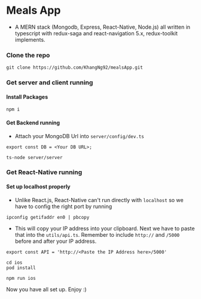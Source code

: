 # Meals App

- A MERN stack (Mongodb, Express, React-Native, Node.js) all written in typescript with redux-saga and react-navigation 5.x, redux-toolkit implements.

### Clone the repo

```
git clone https://github.com/KhangNg92/mealsApp.git
```

### Get server and client running

#### Install Packages

```
npm i
```

#### Get Backend running

- Attach your MongoDB Url into `server/config/dev.ts`

```
export const DB = <Your DB URL>;
```

```
ts-node server/server
```

### Get React-Native running

#### Set up localhost properly

- Unlike React.js, React-Native can't run directly with `localhost` so we have to config the right port by running

```
ipconfig getifaddr en0 | pbcopy
```

- This will copy your IP address into your clipboard. Next we have to paste that into the `utils/api.ts`. Remember to include `http://` and `/5000` before and after your IP address.

```
export const API = 'http://<Paste the IP Address here>/5000'
```

```
cd ios
pod install
```

```
npm run ios
```

Now you have all set up. Enjoy :)
